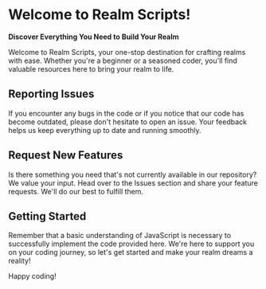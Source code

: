 # Welcome to Realm Scripts!

**Discover Everything You Need to Build Your Realm**

Welcome to Realm Scripts, your one-stop destination for crafting realms with ease. Whether you're a beginner or a seasoned coder, you'll find valuable resources here to bring your realm to life.

## Reporting Issues
If you encounter any bugs in the code or if you notice that our code has become outdated, please don't hesitate to open an issue. Your feedback helps us keep everything up to date and running smoothly.

## Request New Features
Is there something you need that's not currently available in our repository? We value your input. Head over to the Issues section and share your feature requests. We'll do our best to fulfill them.

## Getting Started
Remember that a basic understanding of JavaScript is necessary to successfully implement the code provided here. We're here to support you on your coding journey, so let's get started and make your realm dreams a reality!

Happy coding!
